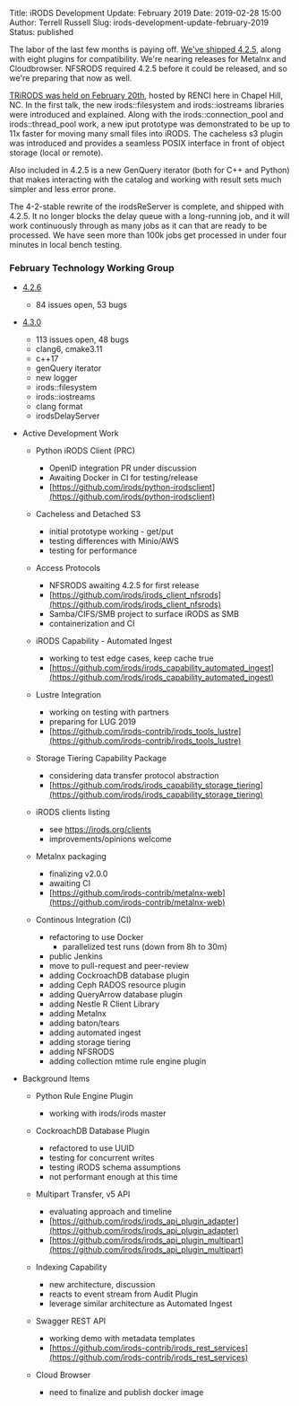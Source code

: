 Title: iRODS Development Update: February 2019
Date: 2019-02-28 15:00
Author: Terrell Russell
Slug: irods-development-update-february-2019
Status: published


The labor of the last few months is paying off.  [We've shipped 4.2.5]({filename}/posts/irods-4-2-5-is-released.md), along with eight plugins for compatibility.  We're nearing releases for Metalnx and Cloudbrowser.  NFSRODS required 4.2.5 before it could be released, and so we're preparing that now as well.

[TRiRODS was held on February 20th](https://irods.org/trirods/), hosted by RENCI here in Chapel Hill, NC.  In the first talk, the new irods::filesystem and irods::iostreams libraries were introduced and explained.  Along with the irods::connection_pool and irods::thread_pool work, a new iput prototype was demonstrated to be up to 11x faster for moving many small files into iRODS.  The cacheless s3 plugin was introduced and provides a seamless POSIX interface in front of object storage (local or remote).

Also included in 4.2.5 is a new GenQuery iterator (both for C++ and Python) that makes interacting with the catalog and working with result sets much simpler and less error prone.

The 4-2-stable rewrite of the irodsReServer is complete, and shipped with 4.2.5.  It no longer blocks the delay queue with a long-running job, and it will work continuously through as many jobs as it can that are ready to be processed.  We have seen more than 100k jobs get processed in under four minutes in local bench testing.


### February Technology Working Group

- [4.2.6](https://github.com/irods/irods/milestone/31)

    - 84 issues open, 53 bugs

- [4.3.0](https://github.com/irods/irods/milestone/16)

    - 113 issues open, 48 bugs
    - clang6, cmake3.11
    - c++17
    - genQuery iterator
    - new logger
    - irods::filesystem
    - irods::iostreams
    - clang format
    - irodsDelayServer

- Active Development Work

    - Python iRODS Client (PRC)
        - OpenID integration PR under discussion
        - Awaiting Docker in CI for testing/release
        - [https://github.com/irods/python-irodsclient](https://github.com/irods/python-irodsclient)

    - Cacheless and Detached S3
        - initial prototype working - get/put
        - testing differences with Minio/AWS
        - testing for performance

    - Access Protocols
        - NFSRODS awaiting 4.2.5 for first release
        - [https://github.com/irods/irods_client_nfsrods](https://github.com/irods/irods_client_nfsrods)
        - Samba/CIFS/SMB project to surface iRODS as SMB
        - containerization and CI

    - iRODS Capability - Automated Ingest
        - working to test edge cases, keep cache true
        - [https://github.com/irods/irods_capability_automated_ingest](https://github.com/irods/irods_capability_automated_ingest)

    - Lustre Integration
        - working on testing with partners
        - preparing for LUG 2019
        - [https://github.com/irods-contrib/irods_tools_lustre](https://github.com/irods-contrib/irods_tools_lustre)

    - Storage Tiering Capability Package
        - considering data transfer protocol abstraction
        - [https://github.com/irods/irods_capability_storage_tiering](https://github.com/irods/irods_capability_storage_tiering)

    - iRODS clients listing
        - see https://irods.org/clients
        - improvements/opinions welcome

    - Metalnx packaging
        - finalizing v2.0.0
        - awaiting CI
        - [https://github.com/irods-contrib/metalnx-web](https://github.com/irods-contrib/metalnx-web)

    - Continous Integration (CI)
        - refactoring to use Docker
            - parallelized test runs (down from 8h to 30m)
        - public Jenkins
        - move to pull-request and peer-review
        - adding CockroachDB database plugin
        - adding Ceph RADOS resource plugin
        - adding QueryArrow database plugin
        - adding Nestle R Client Library
        - adding Metalnx
        - adding baton/tears
        - adding automated ingest
        - adding storage tiering
        - adding NFSRODS
        - adding collection mtime rule engine plugin

- Background Items

    - Python Rule Engine Plugin
        - working with irods/irods master

    - CockroachDB Database Plugin
        - refactored to use UUID
        - testing for concurrent writes
        - testing iRODS schema assumptions
        - not performant enough at this time

    - Multipart Transfer, v5 API
        - evaluating approach and timeline
        - [https://github.com/irods/irods_api_plugin_adapter](https://github.com/irods/irods_api_plugin_adapter)
        - [https://github.com/irods/irods_api_plugin_multipart](https://github.com/irods/irods_api_plugin_multipart)

    - Indexing Capability
        - new architecture, discussion
        - reacts to event stream from Audit Plugin
        - leverage similar architecture as Automated Ingest

    - Swagger REST API
        - working demo with metadata templates
        - [https://github.com/irods-contrib/irods_rest_services](https://github.com/irods-contrib/irods_rest_services)

    - Cloud Browser
        - need to finalize and publish docker image

